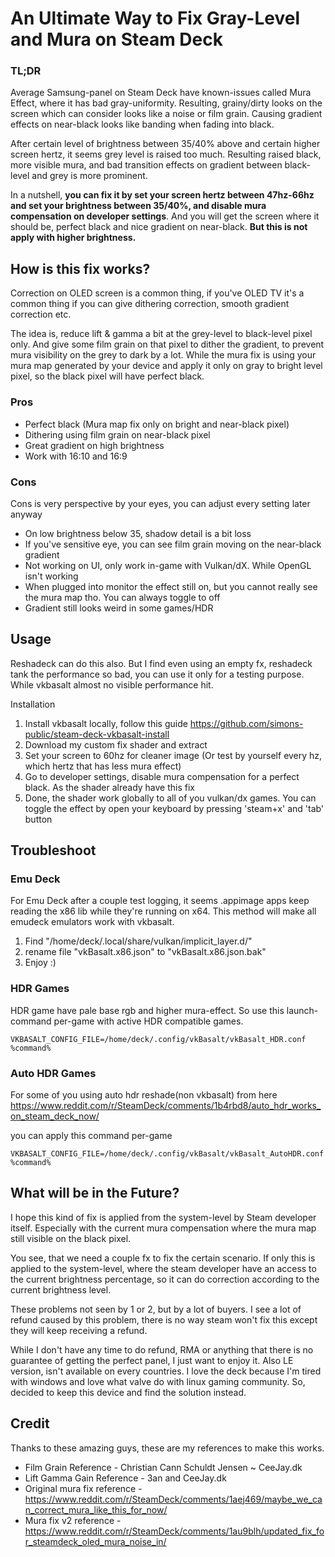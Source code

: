 # An Ultimate Way to Fix Gray-Level and Mura on Steam Deck

### TL;DR

Average Samsung-panel on Steam Deck have known-issues called Mura Effect, where it has bad gray-uniformity. Resulting, grainy/dirty looks on the screen which can consider looks like a noise or film grain. Causing gradient effects on near-black looks like banding when fading into black.

After certain level of brightness between 35/40% above and certain higher screen hertz, it seems grey level is raised too much. Resulting raised black, more visible mura, and bad transition effects on gradient between black-level and grey is more prominent.

In a nutshell, **you can fix it by set your screen hertz between 47hz-66hz and set your brightness between 35/40%, and disable mura compensation on developer settings**. And you will get the screen where it should be, perfect black and nice gradient on near-black. **But this is not apply with higher brightness.**

## How is this fix works?

Correction on OLED screen is a common thing, if you've OLED TV it's a common thing if you can give dithering correction, smooth gradient correction etc.

The idea is, reduce lift & gamma a bit at the grey-level to black-level pixel only. And give some film grain on that pixel to dither the gradient, to prevent mura visibility on the grey to dark by a lot. While the mura fix is using your mura map generated by your device and apply it only on gray to bright level pixel, so the black pixel will have perfect black.

### Pros
- Perfect black (Mura map fix only on bright and near-black pixel)
- Dithering using film grain on near-black pixel
- Great gradient on high brightness
- Work with 16:10 and 16:9

### Cons
Cons is very perspective by your eyes, you can adjust every setting later anyway
- On low brightness below 35, shadow detail is a bit loss
- If you've sensitive eye, you can see film grain moving on the near-black gradient
- Not working on UI, only work in-game with Vulkan/dX. While OpenGL isn't working
- When plugged into monitor the effect still on, but you cannot really see the mura map tho. You can always toggle to off
- Gradient still looks weird in some games/HDR

## Usage
Reshadeck can do this also. But I find even using an empty fx, reshadeck tank the performance so bad, you can use it only for a testing purpose. While vkbasalt almost no visible performance hit.

Installation
1. Install vkbasalt locally, follow this guide https://github.com/simons-public/steam-deck-vkbasalt-install
2. Download my custom fix shader and extract
3. Set your screen to 60hz for cleaner image (Or test by yourself every hz, which hertz that has less mura effect)
4. Go to developer settings, disable mura compensation for a perfect black. As the shader already have this fix
5. Done, the shader work globally to all of you vulkan/dx games. You can toggle the effect by open your keyboard by pressing 'steam+x' and 'tab' button

## Troubleshoot
### Emu Deck
For Emu Deck after a couple test logging, it seems .appimage apps keep reading the x86 lib while they're running on x64. This method will make all emudeck emulators work with vkbasalt.

1. Find "/home/deck/.local/share/vulkan/implicit_layer.d/"
2. rename file "vkBasalt.x86.json" to "vkBasalt.x86.json.bak"
3. Enjoy :)

### HDR Games
HDR game have pale base rgb and higher mura-effect. So use this launch-command per-game with active HDR compatible games.
```
VKBASALT_CONFIG_FILE=/home/deck/.config/vkBasalt/vkBasalt_HDR.conf %command%
```

### Auto HDR Games
For some of you using auto hdr reshade(non vkbasalt) from here https://www.reddit.com/r/SteamDeck/comments/1b4rbd8/auto_hdr_works_on_steam_deck_now/

you can apply this command per-game
```
VKBASALT_CONFIG_FILE=/home/deck/.config/vkBasalt/vkBasalt_AutoHDR.conf %command%
```

## What will be in the Future?
I hope this kind of fix is applied from the system-level by Steam developer itself. Especially with the current mura compensation where the mura map still visible on the black pixel.

You see, that we need a couple fx to fix the certain scenario. If only this is applied to the system-level, where the steam developer have an access to the current brightness percentage, so it can do correction according to the current brightness level.

These problems not seen by 1 or 2, but by a lot of buyers. I see a lot of refund caused by this problem, there is no way steam won't fix this except they will keep receiving a refund.

While I don't have any time to do refund, RMA or anything that there is no guarantee of getting the perfect panel, I just want to enjoy it. Also LE version, isn't available on every countries. I love the deck because I'm tired with windows and love what valve do with linux gaming community. So, decided to keep this device and find the solution instead.

## Credit
Thanks to these amazing guys, these are my references to make this works.
- Film Grain Reference - Christian Cann Schuldt Jensen ~ CeeJay.dk
- Lift Gamma Gain Reference - 3an and CeeJay.dk
- Original mura fix reference - https://www.reddit.com/r/SteamDeck/comments/1aej469/maybe_we_can_correct_mura_like_this_for_now/
- Mura fix v2 reference - https://www.reddit.com/r/SteamDeck/comments/1au9blh/updated_fix_for_steamdeck_oled_mura_noise_in/
